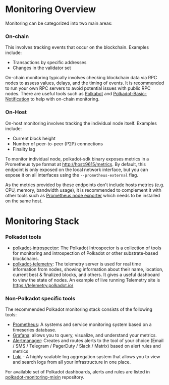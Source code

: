 # Monitoring Overview

Monitoring can be categorized into two main areas:

### On-chain
This involves tracking events that occur on the blockchain. Examples include:
- Transactions by specific addresses
- Changes in the validator set

On-chain monitoring typically involves checking blockchain data via RPC nodes to assess values, delays, and the timing of events. It is recommended to run your own RPC servers to avoid potential issues with public RPC nodes. There are useful tools such as [Polkabot](https://gitlab.com/Polkabot/polkabot) and [Polkadot-Basic-Notification](https://github.com/paritytech/polkadot-basic-notification) to help with on-chain monitoring.


### On-Host

On-host monitoring involves tracking the individual node itself. Examples include:
- Current block height
- Number of peer-to-peer (P2P) connections
- Finality lag

To monitor individual node, polkadot-sdk binary exposes metrics in a Prometheus type format at <http://host:9615/metrics>. By default, this endpoint is only exposed on the local network interface, but you can expose it on all interfaces using the `--prometheus-external` flag.

As the metrics provided by these endpoints don't include hosts metrics (e.g. CPU, memory, bandwidth usage), it is recommended to complement it with other tools such as [Prometheus node exporter](https://github.com/prometheus/node_exporter) which needs to be installed on the same host.


# Monitoring Stack

### Polkadot tools

- [polkadot-introspector](https://github.com/paritytech/polkadot-introspector): The Polkadot Introspector is a collection of tools for monitoring and introspection of Polkadot or other substrate-based blockchains.
- [polkadot-telemetry](https://github.com/paritytech/substrate-telemetry): The telemetry server is used for real time information from nodes, showing information about their name, location, current best & finalized blocks, and others. It gives a useful dashboard to view the state of nodes. An example of live running Telemetry site is https://telemetry.polkadot.io/


### Non-Polkadot specific tools
The recommended Polkadot monitoring stack consists of the following tools:

- [Prometheus](./prometheus.md): A systems and service monitoring system based on a timeseries database.
- [Grafana](./grafana.md): allows you to query, visualize, and understand your metrics.
- [Alertmanager](./alertmanager.md): Creates and routes alerts to the tool of your choice (Email / SMS / Telegram / PagerDuty / Slack / Matrix) based on alert rules and metrics
- [Loki](./loki.md) - A highly scalable log aggregation system that allows you to view and search logs from all your infrastructure in one place.

For available set of Polkadot dashboards, alerts and rules are listed in [polkadot-monitoring-mixin](https://github.com/paritytech/polkadot-monitoring-mixin) repository.